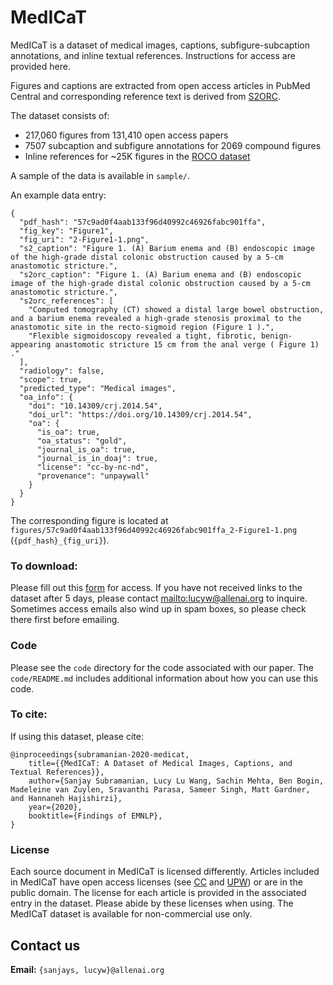# MedICaT
MedICaT is a dataset of medical images, captions, subfigure-subcaption annotations, and inline textual references. Instructions for access are provided here.

Figures and captions are extracted from open access articles in PubMed Central and corresponding reference text is derived from [S2ORC](https://github.com/allenai/s2orc).

The dataset consists of:
* 217,060 figures from 131,410 open access papers
* 7507 subcaption and subfigure annotations for 2069 compound figures
* Inline references for ~25K figures in the [ROCO dataset](https://github.com/razorx89/roco-dataset)

A sample of the data is available in `sample/`.

An example data entry:

```
{
  "pdf_hash": "57c9ad0f4aab133f96d40992c46926fabc901ffa",
  "fig_key": "Figure1",
  "fig_uri": "2-Figure1-1.png",
  "s2_caption": "Figure 1. (A) Barium enema and (B) endoscopic image of the high-grade distal colonic obstruction caused by a 5-cm anastomotic stricture.",
  "s2orc_caption": "Figure 1. (A) Barium enema and (B) endoscopic image of the high-grade distal colonic obstruction caused by a 5-cm anastomotic stricture.",
  "s2orc_references": [
    "Computed tomography (CT) showed a distal large bowel obstruction, and a barium enema revealed a high-grade stenosis proximal to the anastomotic site in the recto-sigmoid region (Figure 1 ).",
    "Flexible sigmoidoscopy revealed a tight, fibrotic, benign-appearing anastomotic stricture 15 cm from the anal verge ( Figure 1) ."
  ],
  "radiology": false,
  "scope": true,
  "predicted_type": "Medical images",
  "oa_info": {
    "doi": "10.14309/crj.2014.54",
    "doi_url": "https://doi.org/10.14309/crj.2014.54",
    "oa": {
      "is_oa": true,
      "oa_status": "gold",
      "journal_is_oa": true,
      "journal_is_in_doaj": true,
      "license": "cc-by-nc-nd",
      "provenance": "unpaywall"
    }
  }
}
```

The corresponding figure is located at `figures/57c9ad0f4aab133f96d40992c46926fabc901ffa_2-Figure1-1.png` (`{pdf_hash}_{fig_uri}`).

### To download:

Please fill out this [form](https://docs.google.com/forms/d/e/1FAIpQLSdB6w2HHNtD-v6SJr3wFMQl8WxR-wigrfVJPvqI-RR50miI7w/viewform) for access. If you have not received links to the dataset after 5 days, please contact [mailto:lucyw@allenai.org](lucyw@allenai.org) to inquire. Sometimes access emails also wind up in spam boxes, so please check there first before emailing. 

### Code
Please see the `code` directory for the code associated with our paper. The `code/README.md` includes additional information about how you can use this code.

### To cite:

If using this dataset, please cite:

```
@inproceedings{subramanian-2020-medicat,
    title={{MedICaT: A Dataset of Medical Images, Captions, and Textual References}},
    author={Sanjay Subramanian, Lucy Lu Wang, Sachin Mehta, Ben Bogin, Madeleine van Zuylen, Sravanthi Parasa, Sameer Singh, Matt Gardner, and Hannaneh Hajishirzi},
    year={2020},
    booktitle={Findings of EMNLP},
}
```

### License

Each source document in MedICaT is licensed differently. Articles included in MedICaT have open access licenses (see [CC](https://creativecommons.org/licenses/) and [UPW](https://support.unpaywall.org/support/solutions/folders/44000384007)) or are in the public domain. The license for each article is provided in the associated entry in the dataset. Please abide by these licenses when using. The MedICaT dataset is available for non-commercial use only.

## Contact us

**Email:** `{sanjays, lucyw}@allenai.org`

